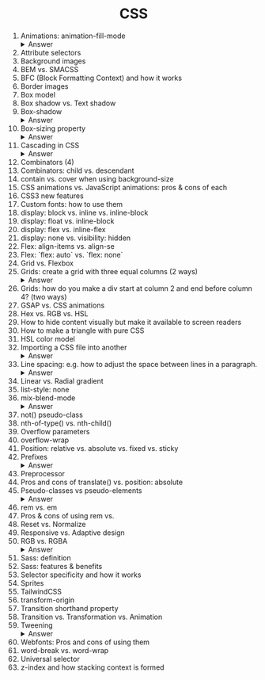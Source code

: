 <div align="center">
<h1>CSS</h1>
</div>
<ol>
<li>Animations: animation-fill-mode</li>

<details><summary>Answer</summary><p>

- This CSS property sets which values are applied before/after the animation. For example, you can set the last state of the animation to remain on screen (forwards), or you can set it to switch back to before when the animation began (backwards).

- `animation-fill-mode: none|forwards|backwards|both;`

</p></details>

<li>Attribute selectors</li>
<li>Background images</li>
<li>BEM vs. SMACSS</li>
<li>BFC (Block Formatting Context) and how it works</li>
<li>Border images</li>
<li>Box model</li>
<li>Box shadow vs. Text shadow</li>
<li>Box-shadow</li>

<details><summary>Answer</summary><p>

```css
box-shadow: (offset-x | offset-y | blur-radius(optional) | spread-radius(optional) | color(optional));
```

- `blur radius`: if set to 0 the shadow will be sharp, the higher the number, the more blurred it will be, and the further out the shadow will extend.
- `spread radius`: positive values increase the size of the shadow, negative values decrease the size. Default is 0 (the shadow is same size as blur).

```css
/* offset-x | offset-y | color */
box-shadow: 60px -16px teal;

/* offset-x | offset-y | blur-radius | color */
box-shadow: 10px 5px 5px black;

/* offset-x | offset-y | blur-radius | spread-radius | color */
box-shadow: 2px 2px 2px 1px rgba(0, 0, 0, 0.2);

/* inset | offset-x | offset-y | color */
box-shadow: inset 5em 1em gold;

/* Any number of shadows, separated by commas */
box-shadow: 3px 3px red, -1em 0 0.4em olive;
```

</p></details>

<li>Box-sizing property</li>

<details><summary>Answer</summary><p>

The CSS box-sizing property defines whether the width and height of an element should include padding and borders.

**content-box**  
This is the initial and default value as specified by the CSS standard. The width and height properties include the content, but does not include the padding, border, or margin. For example, `.box {width: 350px; border: 10px solid black;}` renders a box that is `370px` wide.

**border-box**  
The width and height properties include the content, padding, and border, but do not include the margin. Note that padding and border will be inside of the box. For example, `.box {width: 350px; border: 10px solid black;}` renders a box that is `350px` wide.

</p></details>

<li>Cascading in CSS</li>

<details><summary>Answer</summary><p>

- Cascading is the process of combining several style sheets and resolving conflicts between them.
- The rule used is chosen by cascading down from the more general rules to the specific rule required.
- Concepts such as **inheritance** and **specificity** are used to decide which styles get applied.  

For instance,  

- a more specific rule will override a less specific rule.
- a rule defined in an external stylesheet is overruled by a style defined in the `<head>` of the document, which, in turn, is overruled by an inline style within the element itself.

</p></details>

<li>Combinators (4)</li>
<li>Combinators: child vs. descendant</li>
<li>contain vs. cover when using background-size</li>
<li>CSS animations vs. JavaScript animations: pros & cons of each</li>
<li>CSS3 new features</li>
<li>Custom fonts: how to use them</li>
<li>display: block vs. inline vs. inline-block</li>
<li>display: float vs. inline-block</li>
<li>display: flex vs. inline-flex</li>
<li>display: none vs. visibility: hidden</li>
<li>Flex: align-items vs. align-se</li>
<li>Flex: `flex: auto` vs. `flex: none`</li>
<li>Grid vs. Flexbox</li>
<li>Grids: create a grid with three equal columns (2 ways)</li>

<details><summary>Answer</summary><p>

```css
grid-template-columns: 1fr 1fr 1fr;

grid-template-columns: repeat(3, 1fr);
```

</p></details>

<li>Grids: how do you make a div start at column 2 and end before column 4? (two ways)</li>
<li>GSAP vs. CSS animations</li>
<li>Hex vs. RGB vs. HSL</li>
<li>How to hide content visually but make it available to screen readers</li>
<li>How to make a triangle with pure CSS</li>
<li>HSL color model</li>
<li>Importing a CSS file into another</li>

<details><summary>Answer</summary><p>

`@import url('navigation.css');` or `@import 'navigation.css';`

</p></details>

<li>Line spacing: e.g. how to adjust the space between lines in a paragraph.</li>

<details><summary>Answer</summary><p>

- The `line-height` CSS property is commonly used to set the distance between lines of text.

```css
p { line-height: 1.2;   font-size: 10pt; }
p { line-height: 1.2em; font-size: 10pt; }
p { line-height: 120%;  font-size: 10pt; }
p { font: 10pt/1.2  Georgia,serif; }
```

</p></details>

<li>Linear vs. Radial gradient</li>
<li>list-style: none</li>
<li>mix-blend-mode</li>

<details><summary>Answer</summary><p>

- The `mix-blend-mode` CSS property sets how an element's content should blend with the content of the element's parent and the element's background.

```css
mix-blend-mode: normal|multiply|screen|overlay|darken|lighten|color-dodge|color-burn|difference|exclusion|hue|saturation|color|luminosity;
```

An example:

```html
<style>
  .container {
    background-color: gold;
    padding: 15px;
  }

  .container img {
    mix-blend-mode: overlay;
  }
</style>

<div class="container">
  <img src="pineapple.jpg" alt="Pineapple" width="300" height="300">
</div>
```

![mix-blend-mode example](../../blob/master/images/mix-blend-mode.png)

</p></details>

<li>not() pseudo-class</li>
<li>nth-of-type() vs. nth-child()</li>
<li>Overflow parameters</li>
<li>overflow-wrap</li>
<li>Position: relative vs. absolute vs. fixed vs. sticky</li>
<li>Prefixes</li>

<details><summary>Answer</summary><p>

- CSS vendor prefixes, also sometimes known as or CSS browser prefixes, are a way for browser makers to add support for new CSS features before those features are fully supported in all browsers. This may be done during a sort of testing and experimentation period where the browser manufacturer is determining exactly how these new CSS features will be implemented. These prefixes became very popular with the rise of CSS3 a few years ago.
- The CSS browser prefixes that you can use (each of which is specific to a different browser) are:

```markdown
Android: -webkit-
Chrome: -webkit-
iOS: -webkit-
Safari: -webkit-
Firefox: -moz-
Internet Explorer: -ms-
Opera: -o-
```

```css
.container {
  -webkit-transition: all 4s ease;
  -moz-transition: all 4s ease;
  -ms-transition: all 4s ease;
  -o-transition: all 4s ease;
  transition: all 4s ease;
}
```

</p></details>

<li>Preprocessor</li>
<li>Pros and cons of translate() vs. position: absolute</li>
<li>Pseudo-classes vs pseudo-elements</li>

<details><summary>Answer</summary><p>
- A pseudo-class is a selector that selects existing elements that are in a specific state, e.g. hovered over, checked, focused, etc.
- Pseudo-classes start with a colon `:`
- Some common pseudo-classes are `:active`, `:checked`, `:enabled`, `:first-child`, `:first-of-type`, `:focus`, `:hover`, `:last-child`, `:last-of-type`, `:nth-of-type`, `:visited`, etc.

```css
article a:hover {
    font-size: 120%;
    font-weight: bold;
}
```

- Pseudo-elements behave in a similar way, however they act as if you had added a whole new HTML element into the markup, rather than applying a class to existing elements.
- Pseudo-elements start with a double colon `::`
- Most common pseudo-elements are `::after`, `::before`, `::first-letter`, and `::first-line`.

```css
article p::first-line {
    font-size: 120%;
    font-weight: bold;
}
```

</p></details>

<li>rem vs. em</li>
<li>Pros & cons of using rem vs. </li>
<li>Reset vs. Normalize</li>
<li>Responsive vs. Adaptive design</li>
<li>RGB vs. RGBA</li>

<details><summary>Answer</summary><p>

- RGB is a 3-channel format containing data for Red, Green, and Blue.
- RGBA is a 4-channel format containing data for Red, Green, Blue, and Alpha. `background-color:rgba(255,0,0,0.3);`
- The value for A (alpha) is from `0` completely transparent, to `1` completely opaque.

</p></details>

<li>Sass: definition</li>
<li>Sass: features & benefits</li>
<li>Selector specificity and how it works</li>
<li>Sprites</li>
<li>TailwindCSS</li>
<li>transform-origin</li>
<li>Transition shorthand property</li>
<li>Transition vs. Transformation vs. Animation</li>
<li>Tweening</li>

<details><summary>Answer</summary><p>

- It is short for in-betweening.
- It is the process of generating intermediate frames between two images.
- It gives the impression that the first image has smoothly evolved into the second one.
- It is an important method used in all types of animations.
- In CSS3, Transforms (matrix,translate,rotate,scale etc) module can be used to achieve tweening.

</p></details>

<li>Webfonts: Pros and cons of using them</li>
<li>word-break vs. word-wrap</li>
<li>Universal selector</li>
<li>z-index and how stacking context is formed</li>
</ol>
